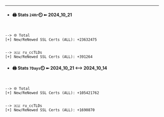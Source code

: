 

---
- #### 🖨️ **Stats** `24Hr`⏲️ ➼ 2024_10_21
```console


--> 🌐 Total
[+] New/ReNewed SSL Certs (ALL): +23632475


--> 🇷🇺 ru_ccTLDs
[+] New/ReNewed SSL Certs (ALL): +391264

```

- #### 🖨️ **Stats** `7Days`⏲️ ➼ 2024_10_21 <--> 2024_10_14
```console


--> 🌐 Total
[+] New/ReNewed SSL Certs (ALL): +105421762


--> 🇷🇺 ru_ccTLDs
[+] New/ReNewed SSL Certs (ALL): +1690870

```

